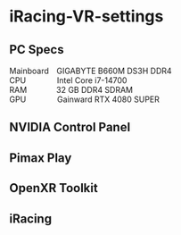 # iRacing-VR-settings
## PC Specs
Mainboard&emsp;GIGABYTE B660M DS3H DDR4  
CPU&emsp;&emsp;&emsp;&emsp;Intel Core i7-14700  
RAM&emsp;&emsp;&emsp;&ensp;&nbsp;32 GB DDR4 SDRAM  
GPU&emsp;&emsp;&emsp;&emsp;Gainward RTX 4080 SUPER  

## NVIDIA Control Panel

## Pimax Play

## OpenXR Toolkit

## iRacing
